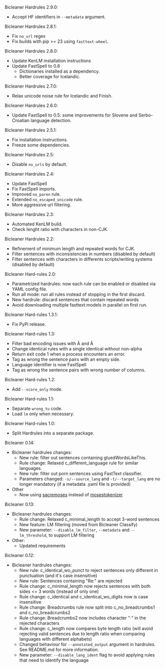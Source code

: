Bicleaner Hardrules 2.9.0:
* Accept HF identifiers in `--metadata` argument.

Bicleaner Hardrules 2.8.1:
* Fix `no_url` regex
* Fix builds with pip >= 23 using `fasttext-wheel`.

Bicleaner Hardrules 2.8.0:
* Update KenLM installation instructions
* Update FastSpell to 0.8
    * Dictionaries installed as a dependency.
    * Better coverage for Icelandic.

Bicleaner Hardrules 2.7.0:
* Relax unicode noise rule for Icelandic and Finish.

Bicleaner Hardrules 2.6.0:
* Update FastSpell to 0.5: some improvements for Slovene and Serbo-Croatian language detection.

Bicleaner Hardrules 2.5.1:
* Fix installation instructions.
* Freeze some dependencies.

Bicleaner Hardrules 2.5:
* Disable `no_urls` by default.

Bicleaner Hardrules 2.4:
* Update FastSpell
* Fix FastSpell imports.
* Improved `no_paren` rule.
* Extended `no_escaped_unicode` rule.
* More aggressive url filtering.

Bicleaner Hardrules 2.3:
* Automated KenLM build.
* Check lenght ratio with characters in non-CJK.

Bicleaner Hardrules 2.2:
* Refinement of minimum length and repeated words for CJK.
* Filter sentences with inconsistencies in numbers (disabled by default)
* Filter sentences with characters in differents scripts/writing systems (disabled by default)

Bicleaner Hard-rules 2.0:
* Parametrized hardrules: now each rule can be enabled or disabled via YAML config file.
* Run all mode: run all rules instead of stopping in the first discard.
* New hardrule: discard sentences that contain repeated words
* Avoid downloading multiple fasttext models in parallel on first run.

Bicleaner Hard-rules 1.3.1:
* Fix PyPi release.

Bicleaner Hard-rules 1.3:
* Filter bad encoding issues with Ã and Â
* Change identical rules with a single identical without non-alpha
* Return exit code 1 when a process encounters an error.
* Tag as wrong the sentence pairs with an empty side.
* Language identifier is now FastSpell
* Tag as wrong the sentence pairs with wrong number of columns.

Bicleaner Hard-rules 1.2:
* Add `--score_only` mode.

Bicleaner Hard-rules 1.1:
* Separate `wrong_tu` code.
* Load `lm` only when necessary.

Bicleaner Hard-rules 1.0:
* Split Hardrules into a separate package.

Bicleaner 0.14: 
* Bicleaner hardrules changes:
  * New rule: filter out sentences containing gluedWordsLikeThis.
  * Rule change: Relaxed c\_different\_language rule for similar languages.
  * New rule: filter out porn sentences using FastText classifier.
  * Parameters changed: `-s/--source_lang` and `-t/--target_lang` are no longer mandatory (if a metadata .yaml file is provided)
* Other
   * Now using [sacremoses](https://github.com/alvations/sacremoses) instead of [mosestokenizer](https://github.com/luismsgomes/mosestokenizer)

Bicleaner 0.13:
* Bicleaner hardrules changes:
  * Rule change: Relaxed c\_minimal\_length to accept 3-word sentences	
  * New feature: LM filtering (moved from Bicleaner Classify)
  * New parameter: `--disable_lm_filter`, `--metadata` and `--lm_threshold`, to support LM filtering
* Other:
  * Updated requirements

Bicleaner 0.12:
* Bicleaner hardrules changes:
  * New rule: c\_identical\_wo\_punct to reject sentences only different in punctuation (and it's case insensitive)
  * New rule:  Sentences containing "Re:" are rejected
  * Rule change: c\_minimal\_length now rejects sentences with both sides <= 3 words (instead of only one)
  * Rule change: c\_identical and c\_identical\_wo\_digits now is case insensitive
  * Rule change: Breadcrumbs rule now split into c\_no\_breadcrumbs1 and c\_no\_breadcrumbs2
  * Rule change: Breadcrumbs2 now includes character "·" in the rejected characters
  * Rule change: c\_length now compares byte length ratio (will avoid rejecting valid sentences due to length ratio when comparing languages with different alphabets)
  * Changed behaviour for `--annotated_output` argument in hardrules. See README.md for more information.
  * New parameter: `--disable_lang_ident` flag to avoid applying rules that need to identify the language
